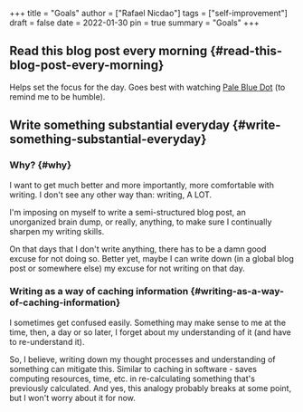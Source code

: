 +++
title = "Goals"
author = ["Rafael Nicdao"]
tags = ["self-improvement"]
draft = false
date = 2022-01-30
pin = true
summary = "Goals"
+++

## Read this blog post every morning {#read-this-blog-post-every-morning}

Helps set the focus for the day. Goes best with watching [Pale Blue Dot](https://www.youtube.com/watch?v=wupToqz1e2g) (to remind me to be humble).


## Write something substantial everyday {#write-something-substantial-everyday}


### Why? {#why}

I want to get much better and more importantly, more comfortable with writing. I don't see any other way than: writing, A LOT.

I'm imposing on myself to write a semi-structured blog post, an unorganized brain dump, or really, anything, to make sure I continually sharpen my writing skills.

On that days that I don't write anything, there has to be a damn good excuse for not doing so. Better yet, maybe I can write down (in a global blog post or somewhere else) my excuse for not writing on that day.


### Writing as a way of caching information {#writing-as-a-way-of-caching-information}

I sometimes get confused easily. Something may make sense to me at the time, then, a day or so later, I forget about my understanding of it (and have to re-understand it).

So, I believe, writing down my thought processes and understanding of something can mitigate this. Similar to caching in software - saves computing resources, time, etc. in re-calculating something that's previously calculated.
And yes, this analogy probably breaks at some point, but I won't worry about it for now.
